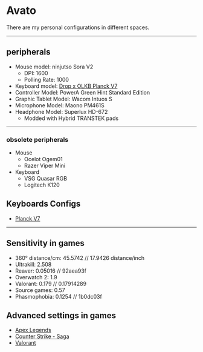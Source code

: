 # Avato
There are my personal configurations in different spaces.

--- 

## peripherals
- Mouse model: ninjutso Sora V2
  - DPI: 1600
  - Polling Rate: 1000
- Keyboard model: [Drop x OLKB Planck V7](Personal/Keyboards/Planck/rev7)
- Controller Model: PowerA Green Hint Standard Edition
- Graphic Tablet Model: Wacom Intuos S
- Microphone Model: Maono PM461S
- Headphone Model: Superlux HD-672
  - Modded with Hybrid TRANSTEK pads

---

### obsolete peripherals
- Mouse
  - Ocelot Ogem01
  - Razer Viper Mini
- Keyboard
  - VSG Quasar RGB
  - Logitech K120
## Keyboards Configs
- [Planck V7](Personal/Keyboards/Planck/rev7)

---

## Sensitivity in games
- 360° distance/cm: 45.5742 // 17.9426 distance/inch
- Ultrakill: 2.508
- Reaver: 0.05016 // 92aea93f
- Overwatch 2: 1.9
- Valorant: 0.179 // 0.17914289
- Source games: 0.57
- Phasmophobia: 0.1254 // 1b0dc03f

## Advanced settings in games
- [Apex Legends](Personal/Games/Apex_Legends)
- [Counter Strike - Saga](Personal/Games/Counter_Strike)
- [Valorant](Personal/Games/VALORANT)
